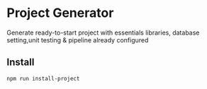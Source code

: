# Project Generator

Generate ready-to-start project with essentials libraries, database setting,unit testing & pipeline already configured

## Install

````SHELL
npm run install-project
````